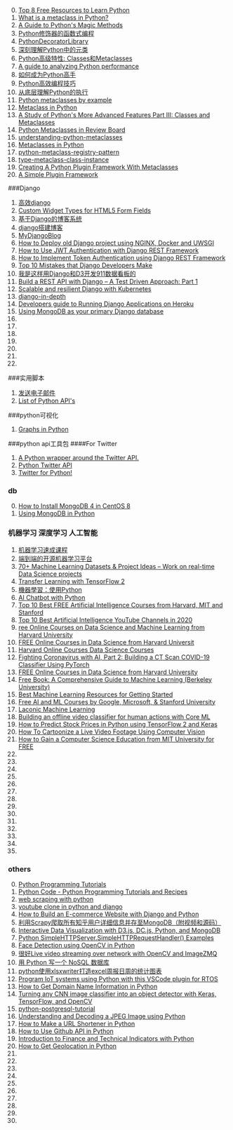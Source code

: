 0. [Top 8 Free Resources to Learn Python](https://dev.to/dev0928/top-8-free-resources-to-learn-python-2a1p)
1. [What is a metaclass in Python?](http://stackoverflow.com/questions/100003/what-is-a-metaclass-in-python# "")
2. [A Guide to Python's Magic Methods](http://www.rafekettler.com/magicmethods.html "")
3. [Python修饰器的函数式编程](http://coolshell.cn/articles/11265.html "")
4. [PythonDecoratorLibrary](https://wiki.python.org/moin/PythonDecoratorLibrary "")
5. [深刻理解Python中的元类](http://blog.jobbole.com/21351/ "")
6. [Python高级特性: Classes和Metaclasses](http://blog.jobbole.com/67748/ "")
7. [A guide to analyzing Python performance](http://www.huyng.com/posts/python-performance-analysis/ "")
8. [如何成为Python高手](http://www.vaikan.com/how-to-become-a-proficient-python-programmer/ "")
9. [Python高效编程技巧](http://www.vaikan.com/improving-your-python-productivity/ "")
10. [从底层理解Python的执行](http://blog.hakril.net/articles/2-understanding-python-execution-tracer.html "")
11. [Python metaclasses by example](https://eli.thegreenplace.net/2011/08/14/python-metaclasses-by-example)
12. [Metaclass in Python](https://www.agiliq.com/blog/2012/07/metaclass-python/)
13. [A Study of Python's More Advanced Features Part III: Classes and Metaclasses](http://sahandsaba.com/python-classes-metaclasses.html)
14. [Python Metaclasses in Review Board](https://mikeconley.ca/blog/2010/05/04/python-metaclasses-in-review-board/ '')
15. [understanding-python-metaclasses](https://blog.ionelmc.ro/2015/02/09/understanding-python-metaclasses/)
16. [Metaclasses in Python](https://dougblack.io/words/metaclasses.html)
17. [python-metaclass-registry-pattern ](https://www.cucumbertown.com/craft/python-metaclass-registry-pattern/)
18. [type-metaclass-class-instance](https://www.mindissoftware.com/type-metaclass-class-instance/)
19. [Creating A Python Plugin Framework With Metaclasses](https://blog.laslabs.com/2013/12/creating-a-python-plugin-framework-with-metaclasses/)
20. [A Simple Plugin Framework](http://martyalchin.com/2008/jan/10/simple-plugin-framework/)

###Django
1. [高效django](effectivedjango "")
1. [Custom Widget Types for HTML5 Form Fields](https://djangosnippets.org/snippets/2027/ "")
1. [基于Django的博客系统](https://github.com/liangliangyy/DjangoBlog "")
1. [django搭建博客](https://github.com/jhao104/django-blog "")
1. [MyDjangoBlog](https://gitee.com/J_Sky/17python)
1. [How to Deploy old Django project using NGINX, Docker and UWSGI](https://yasoob.me/posts/deploying-django-docker-nginx-uwsgi/)
1. [How to Use JWT Authentication with Django REST Framework](https://simpleisbetterthancomplex.com/tutorial/2018/12/19/how-to-use-jwt-authentication-with-django-rest-framework.html)
1. [How to Implement Token Authentication using Django REST Framework](https://simpleisbetterthancomplex.com/tutorial/2018/11/22/how-to-implement-token-authentication-using-django-rest-framework.html)
1. [Top 10 Mistakes that Django Developers Make](https://www.toptal.com/django/django-top-10-mistakes)
1. [我是这样用Django和D3开发911数据看板的](https://zhuanlan.zhihu.com/p/23164788)
1. [Build a REST API with Django – A Test Driven Approach: Part 1](https://scotch.io/tutorials/build-a-rest-api-with-django-a-test-driven-approach-part-1)
1. [Scalable and resilient Django with Kubernetes](https://harishnarayanan.org/writing/kubernetes-django/)
1. [django-in-depth](http://media.b-list.org/presentations/2012/pycon/django-in-depth.pdf)
1. [Developers guide to Running Django Applications on Heroku](https://www.kencochrane.com/blog/2011/11/developers-guide-for-running-django-apps-on-heroku/)
1. [Using MongoDB as your primary Django database](https://staltz.com/djangoconfi-mongoengine/#/17)
1. []()
1. []()
1. []()
1. []()
1. []()
1. []()
1. []()

###实用脚本
1. [发送电子邮件](http://code4reference.com/2013/07/simple-python-script-to-send-an-email/ "")
2. [List of Python API's](http://www.pythonforbeginners.com/development/list-of-python-apis/ "")

###python可视化
1. [Graphs in Python](http://www.python-course.eu/graphs_python.php "")

###python api工具包
####For Twitter
1. [A Python wrapper around the Twitter API.](https://github.com/bear/python-twitter "" )
2. [Python Twitter API](https://github.com/sixohsix/twitter "")
3. [Twitter for Python!](https://github.com/tweepy/tweepy "")

### db
0. [How to Install MongoDB 4 in CentOS 8](https://www.tecmint.com/install-mongodb-in-centos-8/)
1. [Using MongoDB in Python](https://www.codeproject.com/Articles/5252099/Using-MongoDB-in-Python)

### 机器学习 深度学习 人工智能
1. [机器学习速成课程](https://developers.google.cn/machine-learning/crash-course)
1. [端到端的开源机器学习平台](https://tensorflow.google.cn/)
1. [70+ Machine Learning Datasets & Project Ideas – Work on real-time Data Science projects](https://data-flair.training/blogs/machine-learning-datasets/?fbclid=IwAR05nPt9beVkpgj3nNj-Ja0zT6Wq9lrtc95RLoZ1gr4wHy14V8Z9w-C_-3E)
1. [Transfer Learning with TensorFlow 2](https://www.codeproject.com/Articles/5252014/Transfer-Learning-with-TensorFlow-2)
2. [機器學習：使用Python](https://machine-learning-python.kspax.io/)
1. [AI Chatbot with Python](https://thecleverprogrammer.com/2020/07/17/ai-chatbot-with-python/)
1. [Top 10 Best FREE Artificial Intelligence Courses from Harvard, MIT and Stanford](https://laconicml.com/free-artificial-intelligence-courses/)
1. [Top 10 Best Artificial Intelligence YouTube Channels in 2020](https://laconicml.com/artificial-intelligence-youtube-channels/)
1. [ree Online Courses on Data Science and Machine Learning from Harvard University](https://srcbd.org/news/free-online-courses-on-data-science-and-machine-learning-from-harvard-university)
1. [FREE Online Courses in Data Science from Harvard Universit](https://morioh.com/p/835a4bd13377?f=5ece1a68f0e6056e36305f65)
1. [Harvard Online Courses Data Science Courses](https://online-learning.harvard.edu/subject/data-science)
1. [Fighting Coronavirus with AI, Part 2: Building a CT Scan COVID-19 Classifier Using PyTorch](https://blog.paperspace.com/fighting-coronavirus-with-ai-building-covid-19-classifier/)
1. [FREE Online Courses in Data Science from Harvard University](https://morioh.com/p/835a4bd13377?f=5ece1a68f0e6056e36305f65)
1. [Free Book: A Comprehensive Guide to Machine Learning (Berkeley University)](https://www.datasciencecentral.com/profiles/blogs/free-book-a-comprehensive-guide-to-machine-learning-berkeley)
1. [Best Machine Learning Resources for Getting Started](https://machinelearningmastery.com/best-machine-learning-resources-for-getting-started/)
1. [Free AI and ML Courses by Google, Microsoft, & Stanford University](https://www.theinsaneapp.com/2020/08/free-artificial-intelligence-and-machine-learning-courses.html)
1. [Laconic Machine Learning](https://laconicml.com/)
1. [Building an offline video classifier for human actions with Core ML](https://lukereichold.com/blog/posts/video-action-classification-coreml/)
1. [How to Predict Stock Prices in Python using TensorFlow 2 and Keras](https://www.thepythoncode.com/article/stock-price-prediction-in-python-using-tensorflow-2-and-keras)
1. [How To Cartoonize a Live Video Footage Using Computer Vision](https://laconicml.com/cartoonize-video-footage/)
3. [How to Gain a Computer Science Education from MIT University for FREE](https://laconicml.com/computer-science-engineer-mit-university/)
1. []()
1. []()
1. []()
1. []()
1. []()
1. []()
1. []()
1. []()
1. []()
1. []()
1. []()
1. []()
1. []()
1. []()

### others
0. [Python Programming Tutorials](https://pythonprogramming.net/)
1. [Python Code - Python Programming Tutorials and Recipes](https://www.thepythoncode.com/)
1. [web scraping with python](https://blog.floydhub.com/web-scraping-with-python/)
2. [youtube clone in python and django](https://www.education-ecosystem.com/andreybu/RaWGm-how-to-create-a-youtube-clone-in-python-and-django/9b4Kz-youtube_webapp/)
2. [How to Build an E-commerce Website with Django and Python](https://morioh.com/p/46f626a2a54e?f=5ece1a68f0e6056e36305f65)
2. [利用Scrapy爬取所有知乎用户详细信息并存至MongoDB（附视频和源码）](https://zhuanlan.zhihu.com/p/26378388)
2. [Interactive Data Visualization with D3.js, DC.js, Python, and MongoDB](http://adilmoujahid.com/posts/2015/01/interactive-data-visualization-d3-dc-python-mongodb/)
2. [Python SimpleHTTPServer.SimpleHTTPRequestHandler() Examples](https://www.programcreek.com/python/example/2186/SimpleHTTPServer.SimpleHTTPRequestHandler)
2. [Face Detection using OpenCV in Python](https://www.thepythoncode.com/article/detect-faces-opencv-python)
2. [很好Live video streaming over network with OpenCV and ImageZMQ](https://www.pyimagesearch.com/2019/04/15/live-video-streaming-over-network-with-opencv-and-imagezmq/)
2. [用 Python 写一个 NoSQL 数据库](http://liuchengxu.org/blog-cn/posts/nosql-in-python/)
2. [python使用xlsxwriter打造excel周报日周的统计图表](http://xiaorui.cc/archives/831)
2. [Program IoT systems using Python with this VSCode plugin for RTOS](https://opensource.com/article/20/7/python-rt-thread)
2. [How to Get Domain Name Information in Python](https://www.thepythoncode.com/article/extracting-domain-name-information-in-python)
2. [Turning any CNN image classifier into an object detector with Keras, TensorFlow, and OpenCV](https://www.pyimagesearch.com/2020/06/22/turning-any-cnn-image-classifier-into-an-object-detector-with-keras-tensorflow-and-opencv/)
1. [python-postgresql-tutorial](https://pynative.com/python-postgresql-tutorial/)
1. [Understanding and Decoding a JPEG Image using Python](https://yasoob.me/posts/understanding-and-writing-jpeg-decoder-in-python/)
1. [How to Make a URL Shortener in Python](https://www.thepythoncode.com/article/make-url-shortener-in-python)
1. [How to Use Github API in Python](https://www.thepythoncode.com/article/using-github-api-in-python)
1. [Introduction to Finance and Technical Indicators with Python](https://www.thepythoncode.com/article/introduction-to-finance-and-technical-indicators-with-python)
1. [How to Get Geolocation in Python](https://www.thepythoncode.com/article/get-geolocation-in-python?utm_source=newsletter&utm_medium=email&utm_campaign=newsletter)
1. []()
1. []()
1. []()
1. []()
1. []()
1. []()
1. []()
1. []()
1. []()
1. []()


